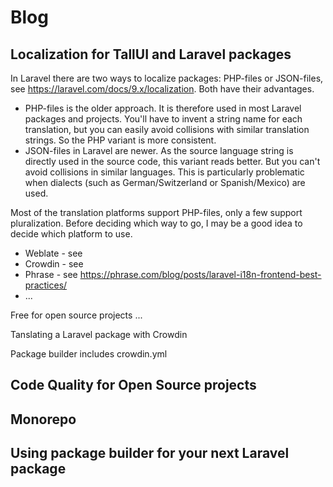 # Blog



## Localization for TallUI and Laravel packages

In Laravel there are two ways to localize packages: PHP-files or JSON-files, see https://laravel.com/docs/9.x/localization. Both have their advantages.

- PHP-files is the older approach. It is therefore used in most Laravel packages and projects. You'll have to invent a string name for each translation, but you can easily avoid collisions with similar translation strings. So the PHP variant is more consistent.
- JSON-files in Laravel are newer. As the source language string is directly used in the source code, this variant reads better. But you can't avoid collisions in similar languages. This is particularly problematic when dialects (such as German/Switzerland or Spanish/Mexico) are used.

Most of the translation platforms support PHP-files, only a few support pluralization. Before deciding which way to go, I may be a good idea to decide which platform to use.

- Weblate - see 
- Crowdin - see 
- Phrase - see https://phrase.com/blog/posts/laravel-i18n-frontend-best-practices/
- ...



Free for open source projects ...



Tanslating a Laravel package with Crowdin

Package builder includes crowdin.yml





## Code Quality for Open Source projects





## Monorepo





## Using package builder for your next Laravel package


